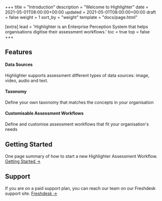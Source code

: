 +++
title = "Introduction"
description = "Welcome to Highlighter"
date = 2021-05-01T08:00:00+00:00
updated = 2021-05-01T08:00:00+00:00
draft = false
weight = 1
sort_by = "weight"
template = "docs/page.html"

[extra]
lead = 'Highlighter is an Enterprise Perception System that helps organisations digitise their assessment workflows.'
toc = true
top = false
+++

## Features

#### Data Sources

Highlighter supports assessment different types of data sources: image, video, audio and text.

#### Taxonomy

Define your own taxonomy that matches the concepts in your organisation

#### Customisable Assessment Workflows

Define and customise assessment workflows that fit your organisation's needs

## Getting Started

One page summary of how to start a new Highlighter Assessment Workflow. [Getting Started →](../../tutorials/getting-started/)

## Support

If you are on a paid support plan, you can reach our team on our Freshdesk support site. [Freshdesk →](https://newaccount1632785401203.freshdesk.com/)
